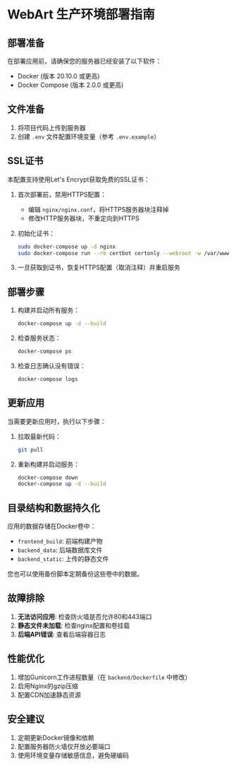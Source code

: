 # WebArt 生产环境部署指南

## 部署准备

在部署应用前，请确保您的服务器已经安装了以下软件：

- Docker (版本 20.10.0 或更高)
- Docker Compose (版本 2.0.0 或更高)

## 文件准备

1. 将项目代码上传到服务器
2. 创建 `.env` 文件配置环境变量（参考 `.env.example`）

## SSL证书

本配置支持使用Let's Encrypt获取免费的SSL证书：

1. 首次部署前，禁用HTTPS配置：
   - 编辑 `nginx/nginx.conf`，将HTTPS服务器块注释掉
   - 修改HTTP服务器块，不重定向到HTTPS

2. 初始化证书：
   ```bash
   sudo docker-compose up -d nginx
   sudo docker-compose run --rm certbot certonly --webroot -w /var/www/certbot -d furdow.com -d www.furdow.com
   ```

3. 一旦获取到证书，恢复HTTPS配置（取消注释）并重启服务

## 部署步骤

1. 构建并启动所有服务：
   ```bash
   docker-compose up -d --build
   ```

2. 检查服务状态：
   ```bash
   docker-compose ps
   ```

3. 检查日志确认没有错误：
   ```bash
   docker-compose logs
   ```

## 更新应用

当需要更新应用时，执行以下步骤：

1. 拉取最新代码：
   ```bash
   git pull
   ```

2. 重新构建并启动服务：
   ```bash
   docker-compose down
   docker-compose up -d --build
   ```

## 目录结构和数据持久化

应用的数据存储在Docker卷中：

- `frontend_build`: 前端构建产物
- `backend_data`: 后端数据库文件
- `backend_static`: 上传的静态文件

您也可以使用备份脚本定期备份这些卷中的数据。

## 故障排除

1. **无法访问应用**: 检查防火墙是否允许80和443端口
2. **静态文件未加载**: 检查nginx配置和卷挂载
3. **后端API错误**: 查看后端容器日志

## 性能优化

1. 增加Gunicorn工作进程数量（在 `backend/Dockerfile` 中修改）
2. 启用Nginx的gzip压缩
3. 配置CDN加速静态资源

## 安全建议

1. 定期更新Docker镜像和依赖
2. 配置服务器防火墙仅开放必要端口
3. 使用环境变量存储敏感信息，避免硬编码 